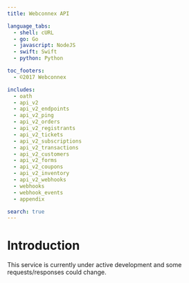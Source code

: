 ```yaml
---
title: Webconnex API

language_tabs:
  - shell: cURL
  - go: Go
  - javascript: NodeJS
  - swift: Swift
  - python: Python

toc_footers:
  - ©2017 Webconnex

includes:
  - oath
  - api_v2
  - api_v2_endpoints
  - api_v2_ping
  - api_v2_orders
  - api_v2_registrants
  - api_v2_tickets
  - api_v2_subscriptions
  - api_v2_transactions
  - api_v2_customers
  - api_v2_forms
  - api_v2_coupons
  - api_v2_inventory
  - api_v2_webhooks
  - webhooks
  - webhook_events
  - appendix

search: true
---
```


# Introduction
This service is currently under active development and some requests/responses could change.
